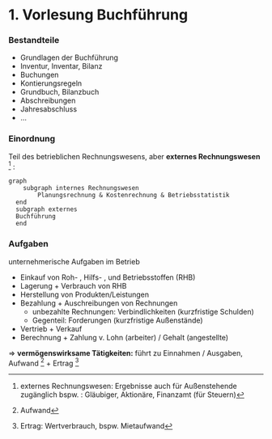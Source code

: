 # 1. Vorlesung Buchführung

### Bestandteile

- Grundlagen der Buchführung 
- Inventur, Inventar, Bilanz
- Buchungen
- Kontierungsregeln
- Grundbuch, Bilanzbuch
- Abschreibungen
- Jahresabschluss
- ...



### Einordnung

Teil des betrieblichen Rechnungswesens, aber **externes Rechnungswesen** [^3] :

```mermaid
graph 
	subgraph internes Rechnungswesen
		Planungsrechnung & Kostenrechnung & Betriebsstatistik   
  end 
  subgraph externes
  Buchführung
  end
```

### Aufgaben

unternehmerische Aufgaben im Betrieb

- Einkauf von Roh- , Hilfs- , und Betriebsstoffen (RHB)
- Lagerung + Verbrauch von RHB
- Herstellung von Produkten/Leistungen
- Bezahlung  + Auschreibungen von Rechnungen
    - unbezahlte Rechnungen: Verbindlichkeiten (kurzfristige Schulden)
    - Gegenteil: Forderungen (kurzfristige Außenstände)
- Vertrieb + Verkauf
- Berechnung + Zahlung v. Lohn (arbeiter) / Gehalt (angestellte)

=> **vermögenswirksame Tätigkeiten:** führt zu Einnahmen / Ausgaben, Aufwand [^1] + Ertrag [^2]





[^1]: Aufwand
[^2]: Ertrag: Wertverbrauch, bspw. Mietaufwand
[^3]: externes Rechnungswesen: Ergebnisse auch für Außenstehende zugänglich bspw. : Gläubiger, Aktionäre, Finanzamt (für Steuern)


